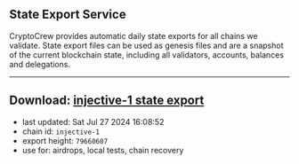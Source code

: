 ## State Export Service
CryptoCrew provides automatic daily state exports for all chains we validate. State export files can be used as genesis files and are a snapshot of the current blockchain state, including all validators, accounts, balances and delegations.

---
**Download: [injective-1 state export](https://dl-eu2.ccvalidators.com/SERVICE/injective/injective-1_export_79660607.json)**
---

- last updated: Sat Jul 27 2024 16:08:52
- chain id: `injective-1`
- export height: `79660607`
- use for: airdrops, local tests, chain recovery
